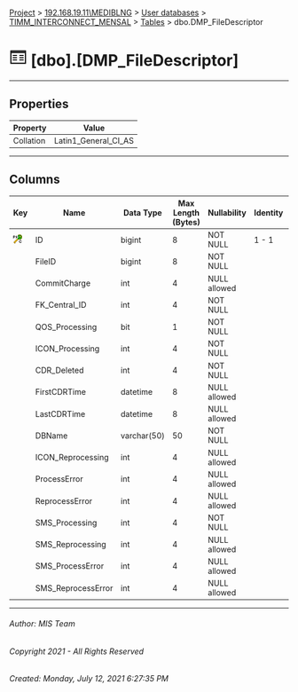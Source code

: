 #### 

[Project](../../../../index.md) > [192.168.19.11\\MEDIBLNG](../../../index.md) > [User databases](../../index.md) > [TIMM_INTERCONNECT_MENSAL](../index.md) > [Tables](Tables.md) > dbo.DMP_FileDescriptor

# ![Tables](../../../../Images/Table32.png) [dbo].[DMP_FileDescriptor]

---

## <a name="#properties"></a>Properties

| Property | Value |
|---|---|
| Collation | Latin1_General_CI_AS |


---

## <a name="#columns"></a>Columns

| Key | Name | Data Type | Max Length (Bytes) | Nullability | Identity | Default |
|---|---|---|---|---|---|---|
| [![Cluster Primary Key PK_DMP_FileDescriptor: ID](../../../../Images/pkcluster.png)](#indexes) | ID | bigint | 8 | NOT NULL | 1 - 1 |  |
|  | FileID | bigint | 8 | NOT NULL |  |  |
|  | CommitCharge | int | 4 | NULL allowed |  |  |
|  | FK_Central_ID | int | 4 | NOT NULL |  |  |
|  | QOS_Processing | bit | 1 | NOT NULL |  | ((0)) |
|  | ICON_Processing | int | 4 | NOT NULL |  | ((0)) |
|  | CDR_Deleted | int | 4 | NOT NULL |  | ((0)) |
|  | FirstCDRTime | datetime | 8 | NULL allowed |  |  |
|  | LastCDRTime | datetime | 8 | NULL allowed |  |  |
|  | DBName | varchar(50) | 50 | NOT NULL |  | (db_name()) |
|  | ICON_Reprocessing | int | 4 | NULL allowed |  | ((100)) |
|  | ProcessError | int | 4 | NULL allowed |  | ((0)) |
|  | ReprocessError | int | 4 | NULL allowed |  | ((0)) |
|  | SMS_Processing | int | 4 | NOT NULL |  | ((0)) |
|  | SMS_Reprocessing | int | 4 | NULL allowed |  |  |
|  | SMS_ProcessError | int | 4 | NULL allowed |  |  |
|  | SMS_ReprocessError | int | 4 | NULL allowed |  |  |


---

###### Author:  MIS Team

###### Copyright 2021 - All Rights Reserved

###### Created: Monday, July 12, 2021 6:27:35 PM

